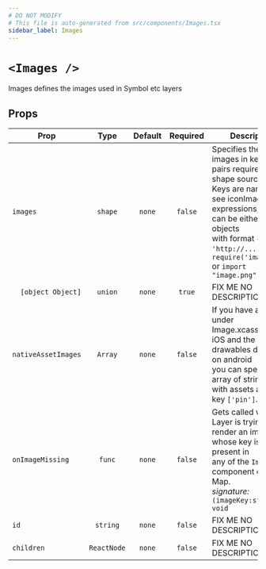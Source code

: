 ```yaml
---
# DO NOT MODIFY
# This file is auto-generated from src/components/Images.tsx
sidebar_label: Images
---
```


# `<Images />`

Images defines the images used in Symbol etc layers

## Props

| Prop                |    Type     | Default | Required | Description                                                                                                                                                                                                                                                 |
| ------------------- | :---------: | :-----: | :------: | ----------------------------------------------------------------------------------------------------------------------------------------------------------------------------------------------------------------------------------------------------------- |
| `images`            |   `shape`   | `none`  | `false`  | Specifies the external images in key-value pairs required for the shape source.<br/>Keys are names - see iconImage expressions, values can be either urls-s objects<br/>with format `{uri: 'http://...'}` or `require('image.png')` or `import "image.png"` |
| `  [object Object]` |   `union`   | `none`  |  `true`  | FIX ME NO DESCRIPTION                                                                                                                                                                                                                                       |
| `nativeAssetImages` |   `Array`   | `none`  | `false`  | If you have an asset under Image.xcassets on iOS and the drawables directory on android<br/>you can specify an array of string names with assets as the key `['pin']`.                                                                                      |
| `onImageMissing`    |   `func`    | `none`  | `false`  | Gets called when a Layer is trying to render an image whose key is not present in<br/>any of the `Images` component of the Map.<br/>_signature:_`(imageKey:string) => void`                                                                                 |
| `id`                |  `string`   | `none`  | `false`  | FIX ME NO DESCRIPTION                                                                                                                                                                                                                                       |
| `children`          | `ReactNode` | `none`  | `false`  | FIX ME NO DESCRIPTION                                                                                                                                                                                                                                       |
